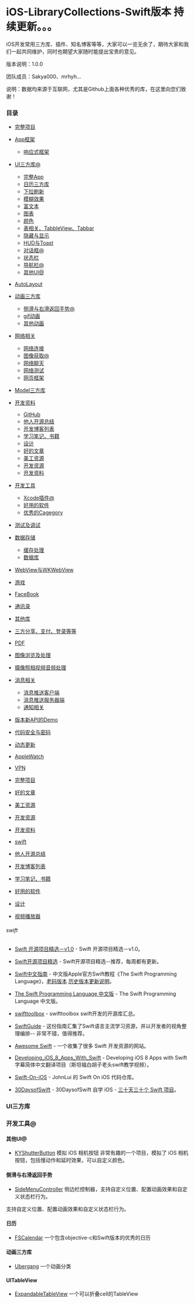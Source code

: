 # iOS-LibraryCollections-Swift版本  持续更新。。。
iOS开发常用三方库、插件、知名博客等等，大家可以一览无余了，期待大家和我们一起共同维护，同时也期望大家随时能提出宝贵的意见。

版本说明：1.0.0

团队成员：Sakya000、mrhyh...

说明：数据均来源于互联网，尤其是Github上面各种优秀的库，在这里向您们致谢！


###  目录

- [完整项目](#完整项目)
- [App框架](#App框架)
  - [响应式框架](#响应式框架)
- [UI三方库@](#UI三方库@)
  - [完整App](#完整App)
  - [日历三方库](日历三方库)
  - [下拉刷新](#下拉刷新)
  - [模糊效果](#模糊效果)
  - [富文本](#富文本)
  - [图表](#图表)
  - [颜色](#颜色)
  - [表相关、TabbleView、Tabbar](#表相关、TabbleView、Tabbar、即时聊天界面)
  - [隐藏与显示](#隐藏与显示)
  - [HUD与Toast](#HUD与Toast)
  - [对话框@](#对话框@)
  - [状态栏](#状态栏)
  - [导航栏@](#导航栏@)
  - [其他UI@](#其他UI@)
- [AutoLayout](#AutoLayout)
- [动画三方库](#动画三方库)
  - [侧滑与右滑返回手势@](#侧滑与右滑返回手势@)
  - [gif动画](#gif动画)
  - [其他动画](#其他动画)
- [网络相关](#网络相关)
  - [网络连接](#网络连接)
  - [图像获取@](#图像获取@)
  - [网络聊天](#网络聊天)
  - [网络测试](#网络测试)
  - [网页框架](#网页框架)
- [Model三方库](#Model三方库)
- [开发资料](#开发资料)
  - [GitHub](#GitHub用法)
  - [他人开源总结](#他人开源总结)
  - [开发博客列表](#开发博客列表)
  - [学习笔记、书籍](#学习笔记、书籍)
  - [设计](#设计)
  - [好的文章](#好的文章)
  - [美工资源](#美工资源)
  - [开发资源](#开发资源)
  - [开发资料](#开发资料)
- [开发工具](#开发工具)
  - [Xcode插件@](#Xcode插件@)
  - [好用的软件](#好用的软件)
  - [优秀的Cagegory](#优秀的Category)

- [测试及调试](#测试及调试)
- [数据存储](#数据存储)
  - [缓存处理](#缓存处理)
  - [数据库](#数据库)
- [WebView与WKWebView](#WebView与WKWebView)
- [游戏](#cocos2d-objc)
- [FaceBook](#iOS库)
- [通讯录](#通讯录)
- [其他库](#其他库)
- [三方分享、支付、登录等等](#三方分享、支付、登录等等)
- [PDF](#PDF)
- [图像浏览及处理](#图像浏览及处理)
- [摄像照相视频音频处理](#摄像照相视频音频处理)
- [消息相关](#消息相关)
  - [消息推送客户端](#消息推送客户端)
  - [消息推送服务器端](#消息推送服务器端)
  - [通知相关](#通知相关)
- [版本新API的Demo](#版本新API的Demo)
- [代码安全与密码](#代码安全与密码)
- [动态更新](#动态更新)
- [AppleWatch](#AppleWatch)
- [VPN](#VPN)
- [完整项目](#完整项目)
- [好的文章](#好的文章)
- [美工资源](#美工资源)
- [开发资源](#开发资源)
- [开发资料](#开发资料)
- [swift](#swift)
- [他人开源总结](#他人开源总结)
- [开发博客列表](#开发博客列表)
- [学习笔记、书籍](#学习笔记、书籍)
- [好用的软件](#好用的软件)
- [设计](#设计)
- [视频播放器](#视频播放器)

###### swift
* [Swift 开源项目精选－v1.0](http://dev.swiftguide.cn/archive/featured-open-source-projects-in-swift_v1.0.html) - Swift 开源项目精选－v1.0。
* [Swift开源项目精选](https://github.com/ipader/SwiftGuide/blob/master/Featured.md) - Swift开源项目精选--推荐，每周都有更新。
* [Swift中文指南](https://github.com/numbbbbb/the-swift-programming-language-in-chinese) - 中文版Apple官方Swift教程《The Swift Programming Language》，[老码版本](https://numbbbbb.gitbooks.io/-the-swift-programming-language-/content/)  [历史版本更新说明](https://numbbbbb.gitbooks.io/-the-swift-programming-language-/content/chapter1/03_revision_history.html)。
* [The Swift Programming Language 中文版](http://wiki.jikexueyuan.com/project/swift/) - The Swift Programming Language 中文版。
* [swifttoolbox](http://www.swifttoolbox.io/) -  swifttoolbox swift开发的开源库汇总。
* [SwiftGuide](https://github.com/ipader/SwiftGuide) -  这份指南汇集了Swift语言主流学习资源，并以开发者的视角整理编排-- 非常不错，值得推荐。

* [Awesome Swift](https://swift.zeef.com/robin.eggenkamp) - 一个收集了很多 Swift 开发资源的网站。
* [Developing_iOS_8_Apps_With_Swift](https://github.com/CS193P-Translation-Group/Developing_iOS_8_Apps_With_Swift) - Developing iOS 8 Apps with Swift 字幕简体中文翻译项目（斯坦福白胡子老头swift教学视频）。
* [Swift-On-iOS](https://github.com/johnlui/Swift-On-iOS) - JohnLui 的 Swift On iOS 代码仓库。
* [30DaysofSwift](https://github.com/allenwong/30DaysofSwiftp) - 30DaysofSwift 自学 iOS - [三十天三十个 Swift 项目](http://weibo.com/ttarticle/p/show?id=2309403942494873235448)。


### UI三方库

### 开发工具@



#### 其他UI@

* [KYShutterButton](https://github.com/ykyouhei/KYShutterButton) 模拟 iOS 相机按钮
非常有趣的一个项目，模拟了 iOS 相机按钮，包括慢动作和延时效果，可以自定义颜色。

#### 侧滑与右滑返回手势
* [SideMenuController](https://github.com/teodorpatras/SideMenuController) 侧边栏控制器，支持自定义位置、配置动画效果和自定义状态栏行为。

支持自定义位置、配置动画效果和自定义状态栏行为。

#### 日历
* [FSCalendar](https://github.com/WenchaoD/FSCalendar) 一个包含objective-c和Swift版本的优秀的日历

#### 动画三方库
* [Ubergang](https://github.com/RobinFalko/Ubergang) 一个动画分类

#### UITableView
* [ExpandableTableView](https://github.com/SubhiH/ExpandableTableView) 一个可以折叠cell的TableView
